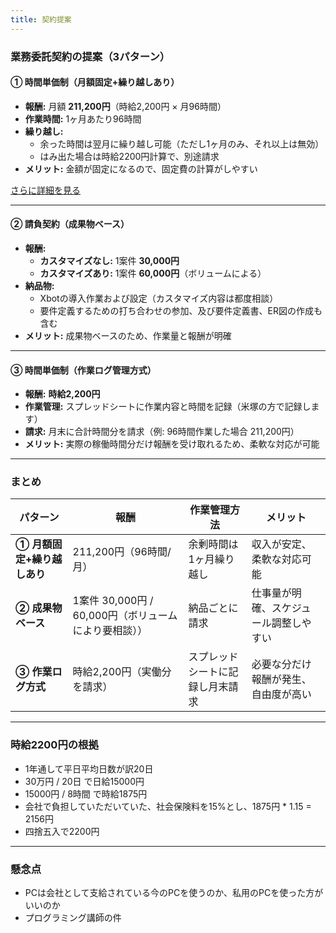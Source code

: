 ```yaml
---
title: 契約提案
---
```

### **業務委託契約の提案（3パターン）**

#### **① 時間単価制（月額固定+繰り越しあり）**
- **報酬:** 月額 **211,200円**（時給2,200円 × 月96時間）
- **作業時間:** 1ヶ月あたり96時間
- **繰り越し:** 
  - 余った時間は翌月に繰り越し可能（ただし1ヶ月のみ、それ以上は無効）
  - はみ出た場合は時給2200円計算で、別途請求
- **メリット:** 金額が固定になるので、固定費の計算がしやすい  

[さらに詳細を見る](hourly-time.md)

---

#### **② 請負契約（成果物ベース）**
- **報酬:**
  - **カスタマイズなし:** 1案件 **30,000円**
  - **カスタマイズあり:** 1案件 **60,000円**（ボリュームによる）
- **納品物:** 
  - Xbotの導入作業および設定（カスタマイズ内容は都度相談）
  - 要件定義するための打ち合わせの参加、及び要件定義書、ER図の作成も含む
- **メリット:** 成果物ベースのため、作業量と報酬が明確

---

#### **③ 時間単価制（作業ログ管理方式）**
- **報酬:** **時給2,200円**
- **作業管理:** スプレッドシートに作業内容と時間を記録（米塚の方で記録します）
- **請求:** 月末に合計時間分を請求（例: 96時間作業した場合 211,200円）
- **メリット:** 実際の稼働時間分だけ報酬を受け取れるため、柔軟な対応が可能

---

### **まとめ**

| パターン | 報酬 | 作業管理方法 | メリット |
|---|---|---|---|
| **① 月額固定+繰り越しあり** | 211,200円（96時間/月） | 余剰時間は1ヶ月繰り越し | 収入が安定、柔軟な対応可能 |
| **② 成果物ベース** | 1案件 30,000円 / 60,000円（ボリュームにより要相談）） | 納品ごとに請求 | 仕事量が明確、スケジュール調整しやすい |
| **③ 作業ログ方式** | 時給2,200円（実働分を請求） | スプレッドシートに記録し月末請求 | 必要な分だけ報酬が発生、自由度が高い |

---

### 時給2200円の根拠
* 1年通して平日平均日数が訳20日
* 30万円 / 20日 で日給15000円
* 15000円 / 8時間 で時給1875円
* 会社で負担していただいていた、社会保険料を15%とし、1875円 * 1.15 = 2156円
* 四捨五入で2200円

---

### 懸念点
* PCは会社として支給されている今のPCを使うのか、私用のPCを使った方がいいのか
* プログラミング講師の件